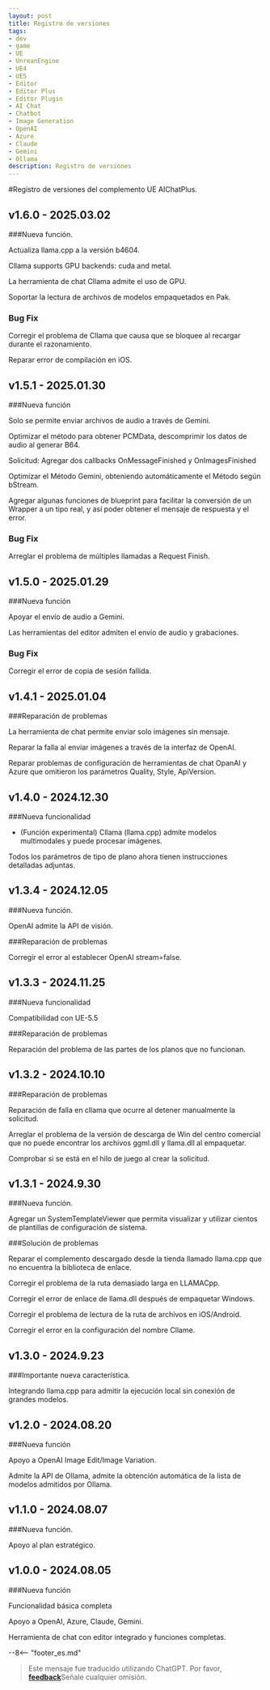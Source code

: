 ```yaml
---
layout: post
title: Registro de versiones
tags:
- dev
- game
- UE
- UnreanEngine
- UE4
- UE5
- Editor
- Editor Plus
- Editor Plugin
- AI Chat
- Chatbot
- Image Generation
- OpenAI
- Azure
- Claude
- Gemini
- Ollama
description: Registro de versiones
---
```


<meta property="og:title" content="UE 插件 AIChatPlus 版本日志" />

#Registro de versiones del complemento UE AIChatPlus.

## v1.6.0 - 2025.03.02

###Nueva función.

Actualiza llama.cpp a la versión b4604.

Cllama supports GPU backends: cuda and metal.

La herramienta de chat Cllama admite el uso de GPU.

Soportar la lectura de archivos de modelos empaquetados en Pak.

### Bug Fix

Corregir el problema de Cllama que causa que se bloquee al recargar durante el razonamiento.

Reparar error de compilación en iOS.

## v1.5.1 - 2025.01.30

###Nueva función

Solo se permite enviar archivos de audio a través de Gemini.

Optimizar el método para obtener PCMData, descomprimir los datos de audio al generar B64.

Solicitud: Agregar dos callbacks OnMessageFinished y OnImagesFinished

Optimizar el Método Gemini, obteniendo automáticamente el Método según bStream.

Agregar algunas funciones de blueprint para facilitar la conversión de un Wrapper a un tipo real, y así poder obtener el mensaje de respuesta y el error.

### Bug Fix

Arreglar el problema de múltiples llamadas a Request Finish.

## v1.5.0 - 2025.01.29

###Nueva función

Apoyar el envío de audio a Gemini.

Las herramientas del editor admiten el envío de audio y grabaciones.

### Bug Fix

Corregir el error de copia de sesión fallida.

## v1.4.1 - 2025.01.04

###Reparación de problemas

La herramienta de chat permite enviar solo imágenes sin mensaje.

Reparar la falla al enviar imágenes a través de la interfaz de OpenAI.

Reparar problemas de configuración de herramientas de chat OpanAI y Azure que omitieron los parámetros Quality, Style, ApiVersion.

## v1.4.0 - 2024.12.30

###Nueva funcionalidad

* (Función experimental) Cllama (llama.cpp) admite modelos multimodales y puede procesar imágenes.

Todos los parámetros de tipo de plano ahora tienen instrucciones detalladas adjuntas.

## v1.3.4 - 2024.12.05

###Nueva función.

OpenAI admite la API de visión.

###Reparación de problemas

Corregir el error al establecer OpenAI stream=false.

## v1.3.3 - 2024.11.25

###Nueva funcionalidad

Compatibilidad con UE-5.5

###Reparación de problemas

Reparación del problema de las partes de los planos que no funcionan.

## v1.3.2 - 2024.10.10

###Reparación de problemas

Reparación de falla en cllama que ocurre al detener manualmente la solicitud.

Arreglar el problema de la versión de descarga de Win del centro comercial que no puede encontrar los archivos ggml.dll y llama.dll al empaquetar.

Comprobar si se está en el hilo de juego al crear la solicitud.

## v1.3.1 - 2024.9.30

###Nueva función.

Agregar un SystemTemplateViewer que permita visualizar y utilizar cientos de plantillas de configuración de sistema.

###Solución de problemas

Reparar el complemento descargado desde la tienda llamado llama.cpp que no encuentra la biblioteca de enlace.

Corregir el problema de la ruta demasiado larga en LLAMACpp.

Corregir el error de enlace de llama.dll después de empaquetar Windows.

Corregir el problema de lectura de la ruta de archivos en iOS/Android.

Corregir el error en la configuración del nombre Cllame.

## v1.3.0 - 2024.9.23

###Importante nueva característica.

Integrando llama.cpp para admitir la ejecución local sin conexión de grandes modelos.

## v1.2.0 - 2024.08.20

###Nueva función

Apoyo a OpenAI Image Edit/Image Variation.

Admite la API de Ollama, admite la obtención automática de la lista de modelos admitidos por Ollama.

## v1.1.0 - 2024.08.07

###Nueva función.

Apoyo al plan estratégico.

## v1.0.0 - 2024.08.05

###Nueva función

Funcionalidad básica completa

Apoyo a OpenAI, Azure, Claude, Gemini.

Herramienta de chat con editor integrado y funciones completas.

--8<-- "footer_es.md"


> Este mensaje fue traducido utilizando ChatGPT. Por favor, [**feedback**](https://github.com/disenone/wiki_blog/issues/new)Señale cualquier omisión. 
